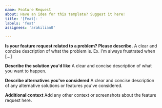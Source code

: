 ```yaml
---
name: Feature Request
about: Have an idea for this template? Suggest it here!
title: '[Feat]: '
labels: 'feat'
assignees: 'arakilian0'

---
```


**Is your feature request related to a problem? Please describe.**
A clear and concise description of what the problem is. Ex. I'm always frustrated when [...]

**Describe the solution you'd like**
A clear and concise description of what you want to happen.

**Describe alternatives you've considered**
A clear and concise description of any alternative solutions or features you've considered.

**Additional context**
Add any other context or screenshots about the feature request here.